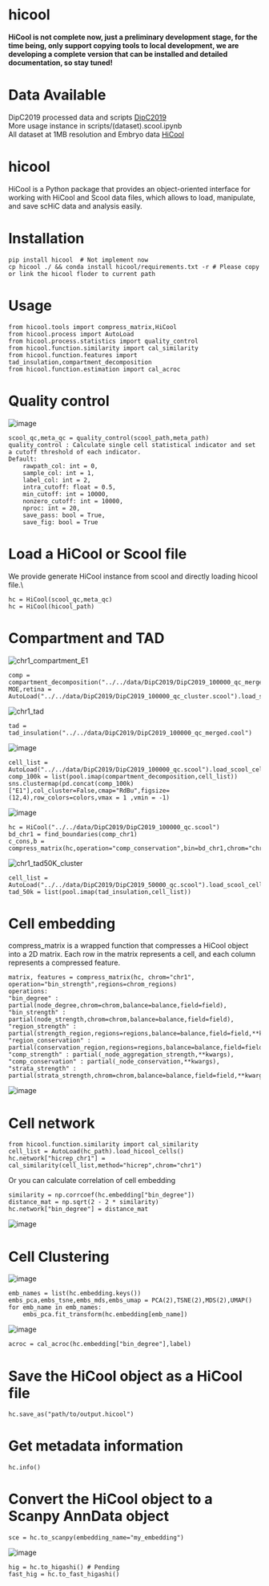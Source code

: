 # hicool
**HiCool is not complete now, just a preliminary development stage, for the time being, only support copying tools to local development, we are developing a complete version that can be installed and detailed documentation, so stay tuned!**

# Data Available
DipC2019 processed data and scripts [DipC2019](https://pan.baidu.com/s/1P1weJG0J1FdpYmGWQvfgCQ?pwd=dipc) \
More usage instance in scripts/(dataset).scool.ipynb \
All dataset at 1MB resolution and Embryo data [HiCool](https://pan.baidu.com/s/147r4oojByKrgVY61Unzr3Q?pwd=hico)
# hicool
HiCool is a Python package that provides an object-oriented interface for working with HiCool and Scool data files, which allows to load, manipulate, and save scHiC data and analysis easily.

# Installation
```
pip install hicool  # Not implement now
cp hicool ./ && conda install hicool/requirements.txt -r # Please copy or link the hicool floder to current path
```
# Usage
```
from hicool.tools import compress_matrix,HiCool 
from hicool.process import AutoLoad 
from hicool.process.statistics import quality_control 
from hicool.function.similarity import cal_similarity 
from hicool.function.features import tad_insulation,compartment_decomposition 
from hicool.function.estimation import cal_acroc 
```
# Quality control
![image](https://user-images.githubusercontent.com/47477490/230857501-c44798f4-0c8f-44bd-83c6-cd904eaed441.png)
```
scool_qc,meta_qc = quality_control(scool_path,meta_path) 
quality_control : Calculate single cell statistical indicator and set a cutoff threshold of each indicator. 
Default:
    rawpath_col: int = 0,
    sample_col: int = 1,
    label_col: int = 2,
    intra_cutoff: float = 0.5,
    min_cutoff: int = 10000,
    nonzero_cutoff: int = 10000,
    nproc: int = 20,
    save_pass: bool = True,
    save_fig: bool = True
```

# Load a HiCool or Scool file
We provide generate HiCool instance from scool and directly loading hicool file.\
```
hc = HiCool(scool_qc,meta_qc)
hc = HiCool(hicool_path)
```

# Compartment and TAD
![chr1_compartment_E1](https://user-images.githubusercontent.com/47477490/230863478-b08a8caf-45df-4e51-81a9-ab32067e5d4b.png)
```
comp = compartment_decomposition("../../data/DipC2019/DipC2019_100000_qc_merged.cool") 
MOE,retina = AutoLoad("../../data/DipC2019/DipC2019_100000_qc_cluster.scool").load_scool_cells() 
```
![chr1_tad](https://user-images.githubusercontent.com/47477490/230863583-806adc5c-c0db-47e1-bad0-9b0facf14d03.png)
```
tad = tad_insulation("../../data/DipC2019/DipC2019_100000_qc_merged.cool") 
```
![image](https://user-images.githubusercontent.com/47477490/230865140-926a9be7-e09d-41e8-8cb0-7133aad887d0.png)
```
cell_list = AutoLoad("../../data/DipC2019/DipC2019_100000_qc.scool").load_scool_cells() 
comp_100k = list(pool.imap(compartment_decomposition,cell_list)) 
sns.clustermap(pd.concat(comp_100k)["E1"],col_cluster=False,cmap="RdBu",figsize=(12,4),row_colors=colors,vmax = 1 ,vmin = -1) 
```
![image](https://user-images.githubusercontent.com/47477490/230860952-7ab4fd9a-9353-4087-b65d-215150af1bcb.png)
```
hc = HiCool("../../data/DipC2019/DipC2019_100000_qc.scool")
bd_chr1 = find_boundaries(comp_chr1)
c_cons,b = compress_matrix(hc,operation="comp_conservation",bin=bd_chr1,chrom="chr1")
```
![chr1_tad50K_cluster](https://user-images.githubusercontent.com/47477490/230863808-fc0a5833-b982-44aa-a17f-96438b2a17ba.png)
```
cell_list = AutoLoad("../../data/DipC2019/DipC2019_50000_qc.scool").load_scool_cells() 
tad_50k = list(pool.imap(tad_insulation,cell_list))
```
# Cell embedding
compress_matrix is a wrapped function that compresses a HiCool object into a 2D matrix. Each row in the matrix represents a cell, and each column represents a compressed feature.
```
matrix, features = compress_matrix(hc, chrom="chr1", operation="bin_strength",regions=chrom_regions)
operations: 
"bin_degree" :  partial(node_degree,chrom=chrom,balance=balance,field=field), 
"bin_strength" :  partial(node_strength,chrom=chrom,balance=balance,field=field), 
"region_strength" : partial(strength_region,regions=regions,balance=balance,field=field,**kwargs), 
"region_conservation" : partial(conservation_region,regions=regions,balance=balance,field=field,**kwargs), 
"comp_strength" : partial(_node_aggregation_strength,**kwargs), 
"comp_conservation" : partial(_node_conservation,**kwargs), 
"strata_strength" : partial(strata_strength,chrom=chrom,balance=balance,field=field,**kwargs), 
```
![image](https://user-images.githubusercontent.com/47477490/230856698-1b2f9060-efae-4874-addc-991e4dce9c84.png)


# Cell network
```
from hicool.function.similarity import cal_similarity
cell_list = AutoLoad(hc_path).load_hicool_cells() 
hc.network["hicrep_chr1"] = cal_similarity(cell_list,method="hicrep",chrom="chr1") 
```
Or you can calculate correlation of cell embedding  
```
similarity = np.corrcoef(hc.embedding["bin_degree"])  
distance_mat = np.sqrt(2 - 2 * similarity) 
hc.network["bin_degree"] = distance_mat 
```
![image](https://user-images.githubusercontent.com/47477490/230856733-c809fa3e-02d1-464f-b0c2-da6dcbb51653.png)


# Cell Clustering 
![image](https://user-images.githubusercontent.com/47477490/230856825-78feb89b-f6fc-496b-87cb-2ae65b4a5bbb.png)
```
emb_names = list(hc.embedding.keys()) 
embs_pca,embs_tsne,embs_mds,embs_umap = PCA(2),TSNE(2),MDS(2),UMAP() 
for emb_name in emb_names:
    embs_pca.fit_transform(hc.embedding[emb_name]) 
```
![image](https://user-images.githubusercontent.com/47477490/230857441-1c4f2680-07cf-4297-9c27-15b3b50fe24b.png)
```
acroc = cal_acroc(hc.embedding["bin_degree"],label) 
```


# Save the HiCool object as a HiCool file
```
hc.save_as("path/to/output.hicool")
```
# Get metadata information
```
hc.info()
```
# Convert the HiCool object to a Scanpy AnnData object
```
sce = hc.to_scanpy(embedding_name="my_embedding") 
```
![image](https://user-images.githubusercontent.com/47477490/230866067-c0321bbd-bbf7-414c-990b-bd52e90b1f42.png)
```
hig = hc.to_higashi() # Pending 
fast_hig = hc.to_fast_higashi() 
```



